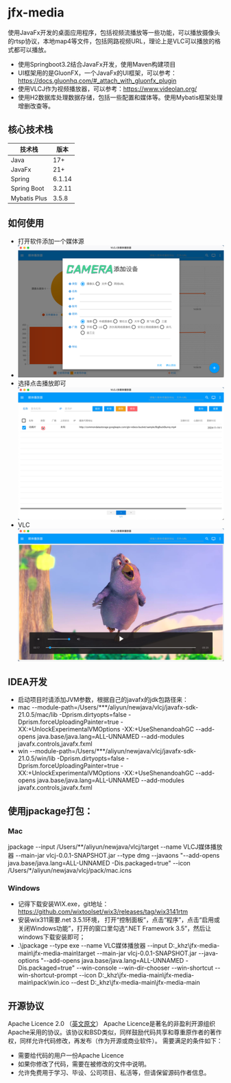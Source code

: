# jfx-media
使用JavaFx开发的桌面应用程序，包括视频流播放等一些功能，可以播放摄像头的rtsp协议，本地map4等文件，包括网路视频URL，理论上是VLC可以播放的格式都可以播放。

* 使用Springboot3.2结合JavaFx开发，使用Maven构建项目
* UI框架用的是GluonFX，一个JavaFx的UI框架，可以参考：https://docs.gluonhq.com/#_attach_with_gluonfx_plugin
* 使用VLCJ作为视频播放器，可以参考：https://www.videolan.org/
* 使用H2数据库处理数据存储，包括一些配置和媒体等。使用Mybatis框架处理增删改查等。


## 核心技术栈

| 技术栈                  | 版本         |
|----------------------|------------|
| Java                 | 17+        |
| JavaFx               | 21+        |
| Spring               | 6.1.14     |
| Spring Boot          | 3.2.11     |
| Mybatis Plus         | 3.5.8      |


## 如何使用

* 打开软件添加一个媒体源
* ![img.png](images/demo1.png)
* 选择点击播放即可
![img.png](images/demo2.png) 
* VLC
![img.png](images/demo3.png) 

## IDEA开发
* 启动项目时请添加JVM参数，根据自己的javafx的jdk包路径来：
* mac --module-path=/Users/***/aliyun/newjava/vlcj/javafx-sdk-21.0.5/mac/lib -Dprism.dirtyopts=false -Dprism.forceUploadingPainter=true -XX:+UnlockExperimentalVMOptions -XX:+UseShenandoahGC  --add-opens java.base/java.lang=ALL-UNNAMED --add-modules javafx.controls,javafx.fxml
* win --module-path=/Users/***/aliyun/newjava/vlcj/javafx-sdk-21.0.5/win/lib -Dprism.dirtyopts=false -Dprism.forceUploadingPainter=true -XX:+UnlockExperimentalVMOptions -XX:+UseShenandoahGC  --add-opens java.base/java.lang=ALL-UNNAMED --add-modules javafx.controls,javafx.fxml

## 使用jpackage打包：

### Mac
jpackage --input /Users/**/aliyun/newjava/vlcj/target --name VLCJ媒体播放器     --main-jar vlcj-0.0.1-SNAPSHOT.jar --type dmg --javaons "--add-opens java.base/java.lang=ALL-UNNAMED -Dis.packaged=true" --icon /Users/*/aliyun/newjava/vlcj/pack/mac.icns

### Windows
* 记得下载安装WIX.exe，git地址：https://github.com/wixtoolset/wix3/releases/tag/wix3141rtm
* 安装wix311需要.net 3.5.1环境， 打开“控制面板”，点击“程序”，点击“启用或关闭Windows功能”，打开的窗口里勾选“.NET Framework 3.5”，然后让windows下载安装即可；
* .\jpackage --type exe --name VLC媒体播放器 --input D:\_khz\jfx-media-main\jfx-media-main\target --main-jar vlcj-0.0.1-SNAPSHOT.jar --java-options "--add-opens java.base/java.lang=ALL-UNNAMED -Dis.packaged=true" --win-console --win-dir-chooser --win-shortcut --win-shortcut-prompt --icon D:\_khz\jfx-media-main\jfx-media-main\pack\win.ico --dest D:\_khz\jfx-media-main\jfx-media-main

## 开源协议
Apache Licence 2.0 （[英文原文](http://www.apache.org/licenses/LICENSE-2.0.html)）
Apache Licence是著名的非盈利开源组织Apache采用的协议。该协议和BSD类似，同样鼓励代码共享和尊重原作者的著作权，同样允许代码修改，再发布（作为开源或商业软件）。
需要满足的条件如下：
* 需要给代码的用户一份Apache Licence
* 如果你修改了代码，需要在被修改的文件中说明。
* 允许免费用于学习、毕设、公司项目、私活等，但请保留源码作者信息。

